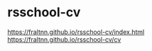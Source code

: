 # rsschool-cv
https://fraltnn.github.io/rsschool-cv/index.html
https://fraltnn.github.io/rsschool-cv/cv